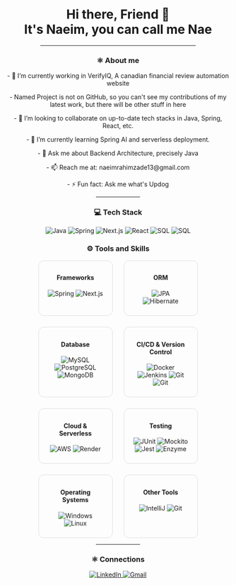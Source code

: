 <div align="center">
  <h1> Hi there, Friend 👋 <br> It's Naeim, you can call me Nae</h1>
  <hr width="70%" align="center" />
  <div>
    <h3>⚛️ About me</h3>
    <p>- 🔭 I’m currently working in VerifyIQ, A canadian financial review automation website</p>
    <p>-   Named Project is not on GitHub, so you can't see my contributions of my latest work, but there will be other stuff in here</p>
    <p>- 👯 I’m looking to collaborate on up-to-date tech stacks in Java, Spring, React, etc. </p>
    <p>- 🌱 I’m currently learning Spring AI and serverless deployment.</p>
    <p>- 💬 Ask me about Backend Architecture, precisely Java</p>
    <p>- 📫 Reach me at: naeimrahimzade13@gmail.com</p>
    <p>- ⚡ Fun fact: Ask me what's Updog</p>
  </div>
  <hr width="20%"/>
  <div>
    <h3>💻 Tech Stack</h3>
    <p>  
      <img src="https://img.shields.io/badge/Java-007396?style=flat-square&logo=java&logoColor=white" alt="Java" />
      <img src="https://img.shields.io/badge/Spring-6DB33F?style=flat-square&logo=spring&logoColor=white" alt="Spring" />
      <img src="https://img.shields.io/badge/Next.js-000000?style=flat-square&logo=nextdotjs&logoColor=white" alt="Next.js" />
      <img src="https://img.shields.io/badge/React-61DAFB?style=flat-square&logo=react&logoColor=black" alt="React" />
      <img src="https://img.shields.io/badge/MySQL-F29111?style=flat-square&logo=mysql&logoColor=black" alt="SQL" />
      <img src="https://img.shields.io/badge/PostgreSQL-336791?style=flat-square&logo=postgresql&logoColor=black" alt="SQL" />
    </p>
<div>
    <h3>⚙️ Tools and Skills</h3>
    <div style="display: flex; flex-wrap: wrap; justify-content: center; gap: 25px; ">

   <div style="border: 1px solid #ddd; border-radius: 12px; padding: 10px 20px; width: 25%; text-align: center;">
       <h4>Frameworks</h4>
       <p>
           <img src="https://img.shields.io/badge/Spring-6DB33F?style=flat&logo=spring&logoColor=white" alt="Spring" />
           <img src="https://img.shields.io/badge/Next.js-000000?style=flat&logo=nextdotjs&logoColor=white" alt="Next.js" />
       </p>
   </div>

   <div style="border: 1px solid #ddd; border-radius: 12px; padding: 10px 20px; width: 25%; text-align: center;">
       <h4>ORM</h4>
       <p>
           <img src="https://img.shields.io/badge/JPA-007396?style=flat&logo=java&logoColor=white" alt="JPA" />
           <img src="https://img.shields.io/badge/Hibernate-59666C?style=flat&logo=hibernate&logoColor=white" alt="Hibernate" />
       </p>
   </div>

   <div style="border: 1px solid #ddd; border-radius: 12px; padding: 10px 20px; width: 25%; text-align: center;">
       <h4>Database</h4>
       <p>
           <img src="https://img.shields.io/badge/MySQL-4479A1?style=flat&logo=mysql&logoColor=white" alt="MySQL" />
           <img src="https://img.shields.io/badge/PostgreSQL-336791?style=flat&logo=postgresql&logoColor=white" alt="PostgreSQL" />
           <img src="https://img.shields.io/badge/MongoDB-47A248?style=flat&logo=mongodb&logoColor=white" alt="MongoDB" />
       </p>
   </div>

   <div style="border: 1px solid #ddd; border-radius: 12px; padding: 10px 20px; width: 25%; text-align: center;">
       <h4>CI/CD & Version Control</h4>
       <p>
           <img src="https://img.shields.io/badge/Docker-2496ED?style=flat&logo=docker&logoColor=white" alt="Docker" />
           <img src="https://img.shields.io/badge/Jenkins-000000?style=flat&logo=jenkins&logoColor=white" alt="Jenkins" />
           <img src="https://img.shields.io/badge/Git-F05032?style=flat&logo=git&logoColor=white" alt="Git" />
           <img src="https://img.shields.io/badge/BitBucket-FFFFFF?style=flat&logo=bitbucket&logoColor=blue" alt="Git" />
       </p>
   </div>

   <div style="border: 1px solid #ddd; border-radius: 12px; padding: 10px 20px; width: 25%; text-align: center;">
       <h4>Cloud & Serverless</h4>
       <p>
           <img src="https://img.shields.io/badge/AWS-232F3E?style=flat&logo=amazon&logoColor=white" alt="AWS" />
           <img src="https://img.shields.io/badge/Render-0466C8?style=flat&logo=render&logoColor=white" alt="Render" />
       </p>
   </div>

   <div style="border: 1px solid #ddd; border-radius: 12px; padding: 10px 20px; width: 25%; text-align: center;">
       <h4>Testing</h4>
       <p>
           <img src="https://img.shields.io/badge/JUnit-25A162?style=flat&logo=junit&logoColor=white" alt="JUnit" />
           <img src="https://img.shields.io/badge/Mockito-2D9BF0?style=flat&logo=mockito&logoColor=white" alt="Mockito" />
           <img src="https://img.shields.io/badge/Jest-C21325?style=flat&logo=jest&logoColor=white" alt="Jest" />
           <img src="https://img.shields.io/badge/Enzyme-FFDD00?style=flat&logo=enzyme&logoColor=black" alt="Enzyme" />
       </p>
   </div>

   <div style="border: 1px solid #ddd; border-radius: 12px; padding: 10px 20px; width: 25%; text-align: center;">
       <h4>Operating Systems</h4>
       <p>
           <img src="https://img.shields.io/badge/Windows-0078D6?style=flat&logo=windows&logoColor=white" alt="Windows" />
           <img src="https://img.shields.io/badge/Linux-FCC624?style=flat&logo=linux&logoColor=black" alt="Linux" />
       </p>
   </div>

   <div style="border: 1px solid #ddd; border-radius: 12px; padding: 10px 20px; width: 25%; text-align: center;">
       <h4>Other Tools</h4>
       <p>
           <img src="https://img.shields.io/badge/IntelliJ-000000?style=flat&logo=intellij-idea&logoColor=blue" alt="IntelliJ" />
           <img src="https://img.shields.io/badge/WebStorm-000000?style=flat&logo=webstorm&logoColor=yellow" alt="Git" />
       </p>
   </div>

  </div>
</div>
    <hr width="20%" align="center" />
    <h3 >⚛️ Connections</h3>
    <p align="center">
      <a href="https://www.linkedin.com/in/naeim-rahimzade-a87b7011b/">
        <img src="https://img.shields.io/badge/linkedin-black?style=flat-square&logo=linkedin" alt="LinkedIn">
      </a>
      <a href="mailto:naeimrahimzade13@gmail.com">
        <img src="https://img.shields.io/badge/gmail-black?style=flat-square&logo=gmail" alt="Gmail">
      </a>
    </p>
</div>
</div>



<div>
</div>